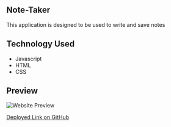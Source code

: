 ## Note-Taker


This application is designed to be used to write and save notes

## Technology Used

* Javascript
* HTML
* CSS

## Preview

<img src = "./assets/images/forReadme.png" alt = "Website Preview" />  

<a href= "https://gnorzea.github.io/Password-Generator/"> Deployed Link on GitHub</a>